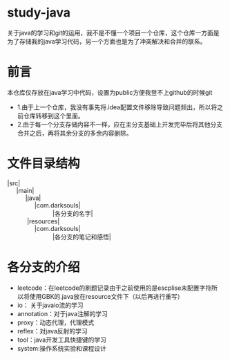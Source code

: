 # study-java
 关于java的学习和git的运用，我不是不懂一个项目一个仓库，这个仓库一方面是为了存储我的java学习代码，另一个方面也是为了冲突解决和合并的联系。
# 前言
本仓库仅存放在java学习中代码，设置为public方便我登不上github的时候git
- 1.由于上一个仓库，我没有事先将.idea配置文件移除导致问题频出，所以将之前仓库转移到这个里面。
- 2.由于每一个分支存储内容不一样，应在主分支基础上开发完毕后将其他分支合并之后，再将其余分支的多余内容删除。
# 文件目录结构
|src|<br/>
&ensp;&ensp;&ensp;|main|<br/>
&ensp;&ensp;&ensp;&ensp;&ensp;&ensp;|java|<br/>
&ensp;&ensp;&ensp;&ensp;&ensp;&ensp;&ensp;&ensp;&ensp;|com.darksouls|<br/>
&ensp;&ensp;&ensp;&ensp;&ensp;&ensp;&ensp;&ensp;&ensp;&ensp;&ensp;&ensp;&ensp;&ensp;&ensp;|各分支的名字|<br/>
&ensp;&ensp;&ensp;&ensp;&ensp;&ensp; |resources|<br/>
&ensp;&ensp;&ensp;&ensp;&ensp;&ensp;&ensp;&ensp;&ensp;|com.darksouls|<br/>
&ensp;&ensp;&ensp;&ensp;&ensp;&ensp;&ensp;&ensp;&ensp;&ensp;&ensp;&ensp;&ensp;&ensp;&ensp;|各分支的笔记和感悟|<br/>
# 各分支的介绍
- leetcode：在leetcode的刷题记录由于之前使用的是escplise未配置字符所
以将使用GBK的.java放在resource文件下（以后再进行重写）
- io： 关于javaio流的学习
- annotation：对于java注解的学习
- proxy：动态代理，代理模式
- reflex：对java反射的学习
- tool：java开发工具快捷键的学习
- system:操作系统实验和课程设计

